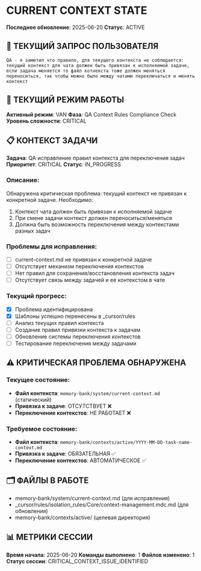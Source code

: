# CURRENT CONTEXT STATE

**Последнее обновление**: 2025-06-20
**Статус**: ACTIVE

## 🎯 ТЕКУЩИЙ ЗАПРОС ПОЛЬЗОВАТЕЛЯ
```
QA - я заметил что правило, для текущего контекста не соблюдается: текущий контекст для чата должен быть привязан к исполняемой задаче, если задача меняется то файл котнекста тоже должен меняться переноситься, так чтобы можно было между чатами переключаться и менять контекст
```

## 🔧 ТЕКУЩИЙ РЕЖИМ РАБОТЫ
**Активный режим**: VAN
**Фаза**: QA Context Rules Compliance Check
**Уровень сложности**: CRITICAL

## 📋 КОНТЕКСТ ЗАДАЧИ
**Задача**: QA исправление правил контекста для переключения задач
**Приоритет**: CRITICAL
**Статус**: IN_PROGRESS

### Описание:
Обнаружена критическая проблема: текущий контекст не привязан к конкретной задаче. Необходимо:
1. Контекст чата должен быть привязан к исполняемой задаче
2. При смене задачи контекст должен переноситься/меняться
3. Должна быть возможность переключения между контекстами разных задач

### Проблемы для исправления:
- [ ] current-context.md не привязан к конкретной задаче
- [ ] Отсутствует механизм переключения контекстов
- [ ] Нет правил для сохранения/восстановления контекста задач
- [ ] Отсутствует связь между задачей и ее контекстом в чате

### Текущий прогресс:
- [x] Проблема идентифицирована
- [x] Шаблоны успешно перенесены в _cursor/rules
- [ ] Анализ текущих правил контекста
- [ ] Создание правил привязки контекста к задачам
- [ ] Обновление системы переключения контекстов
- [ ] Тестирование переключения между задачами

## ⚠️ КРИТИЧЕСКАЯ ПРОБЛЕМА ОБНАРУЖЕНА

### Текущее состояние:
- **Файл контекста**: `memory-bank/system/current-context.md` (статический)
- **Привязка к задаче**: ОТСУТСТВУЕТ ❌
- **Переключение контекстов**: НЕ РАБОТАЕТ ❌

### Требуемое состояние:
- **Файл контекста**: `memory-bank/contexts/active/YYYY-MM-DD-task-name-context.md`
- **Привязка к задаче**: ОБЯЗАТЕЛЬНАЯ ✅
- **Переключение контекстов**: АВТОМАТИЧЕСКОЕ ✅

## 🗂️ ФАЙЛЫ В РАБОТЕ
- memory-bank/system/current-context.md (для исправления)
- _cursor/rules/isolation_rules/Core/context-management.mdc.md (для обновления)
- memory-bank/contexts/active/ (целевая директория)

## 📊 МЕТРИКИ СЕССИИ
**Время начала**: 2025-06-20
**Команды выполнено**: 1
**Файлов изменено**: 1
**Статус сессии**: CRITICAL_CONTEXT_ISSUE_IDENTIFIED